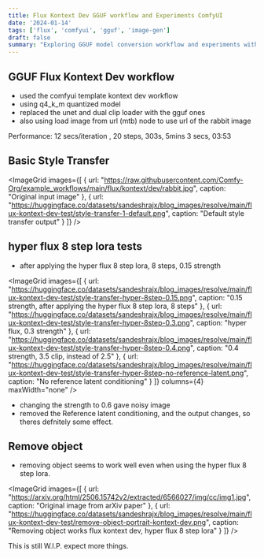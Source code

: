 ```yaml
---
title: Flux Kontext Dev GGUF workflow and Experiments ComfyUI
date: '2024-01-14'
tags: ['flux', 'comfyui', 'gguf', 'image-gen']
draft: false
summary: "Exploring GGUF model conversion workflow and experiments with ComfyUI for optimized AI inference"
---
```


## GGUF Flux Kontext Dev workflow

- used the comfyui template kontext dev workflow
- using q4_k_m quantized model
- replaced the unet and dual clip loader with the gguf ones
- also using load image from url (mtb) node to use url of the rabbit image

Performance: 12 secs/iteration , 20 steps, 303s, 5mins 3 secs, 03:53
## Basic Style Transfer
<ImageGrid
  images={[
    {
      url: "https://raw.githubusercontent.com/Comfy-Org/example_workflows/main/flux/kontext/dev/rabbit.jpg",
      caption: "Original input image"
    },
    {
      url: "https://huggingface.co/datasets/sandeshrajx/blog_images/resolve/main/flux-kontext-dev-test/style-transfer-1-default.png",
      caption: "Default style transfer output"
    }
  ]}
/>

## hyper flux 8 step lora tests

- after applying the hyper flux 8 step lora, 8 steps, 0.15 strength

<ImageGrid
  images={[
    {
      url: "https://huggingface.co/datasets/sandeshrajx/blog_images/resolve/main/flux-kontext-dev-test/style-transfer-hyper-8step-0.15.png",
      caption: "0.15 strength, after applying the hyper flux 8 step lora, 8 steps"
    },
    {
      url: "https://huggingface.co/datasets/sandeshrajx/blog_images/resolve/main/flux-kontext-dev-test/style-transfer-hyper-8step-0.3.png", 
      caption: "hyper flux, 0.3 strength"
    },
    {
      url: "https://huggingface.co/datasets/sandeshrajx/blog_images/resolve/main/flux-kontext-dev-test/style-transfer-hyper-8step-0.4.png",
      caption: "0.4 strength, 3.5 clip, instead of 2.5"
    },
    {
      url: "https://huggingface.co/datasets/sandeshrajx/blog_images/resolve/main/flux-kontext-dev-test/style-transfer-hyper-8step-no-reference-latent.png",
      caption: "No reference latent conditioning"
    }
  ]}
  columns={4}
  maxWidth="none"
/>

- changing the strength to 0.6 gave noisy image
- removed the Reference latent conditioning, and the output changes, so theres defnitely some effect.

## Remove object
- removing object seems to work well even when using the hyper flux 8 step lora.

<ImageGrid
  images={[
    {
      url: "https://arxiv.org/html/2506.15742v2/extracted/6566027/img/cc/img1.jpg",
      caption: "Original image from arXiv paper"
    },
    {
      url: "https://huggingface.co/datasets/sandeshrajx/blog_images/resolve/main/flux-kontext-dev-test/remove-object-portrait-kontext-dev.png",
      caption: "Removing object works flux kontext dev, hyper flux 8 step lora"
    }
  ]}
/>

This is still W.I.P. expect more things.
